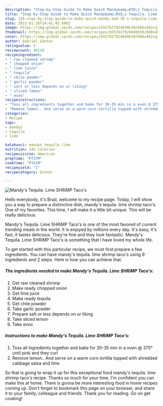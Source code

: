 ```yaml
---
description: "Step-by-Step Guide to Make Quick Mandy&amp;#39;s Tequila. Lime SHRiMP Taco&amp;#39;s"
title: "Step-by-Step Guide to Make Quick Mandy&amp;#39;s Tequila. Lime SHRiMP Taco&amp;#39;s"
slug: 126-step-by-step-guide-to-make-quick-mandy-and-39-s-tequila-lime-shrimp-taco-and-39-s
date: 2022-01-26T14:41:45.690Z
image: https://img-global.cpcdn.com/recipes/b557627924640b30/680x482cq70/mandys-tequila-lime-shrimp-tacos-recipe-main-photo.jpg
thumbnail: https://img-global.cpcdn.com/recipes/b557627924640b30/680x482cq70/mandys-tequila-lime-shrimp-tacos-recipe-main-photo.jpg
cover: https://img-global.cpcdn.com/recipes/b557627924640b30/680x482cq70/mandys-tequila-lime-shrimp-tacos-recipe-main-photo.jpg
author: Gabriel Santos
ratingvalue: 5
reviewcount: 46128
recipeingredient:
- " raw cleaned shrimp"
- " chopped onion"
- " lime juice"
- " tequila"
- " chile powder"
- " garlic powder"
- " salt or less depends on ur liking"
- " sliced lemon"
- " evoo"
recipeinstructions:
- "Toss all ingredients together and bake for 30-35 min in a oven @ 375° until pink and they curl"
- "Remove lemon.. And serve on a warm corn tortilla topped with shredded cabbage salsa and lime"
categories:
- Recipe
tags:
- mandys
- tequila
- lime

katakunci: mandys tequila lime 
nutrition: 145 calories
recipecuisine: American
preptime: "PT37M"
cooktime: "PT41M"
recipeyield: "1"
recipecategory: Dinner

---
```



![Mandy&#39;s Tequila. Lime SHRiMP Taco&#39;s](https://img-global.cpcdn.com/recipes/b557627924640b30/680x482cq70/mandys-tequila-lime-shrimp-tacos-recipe-main-photo.jpg)

Hello everybody, it's Brad, welcome to my recipe page. Today, I will show you a way to prepare a distinctive dish, mandy&#39;s tequila. lime shrimp taco&#39;s. One of my favorites. This time, I will make it a little bit unique. This will be really delicious.



Mandy&#39;s Tequila. Lime SHRiMP Taco&#39;s is one of the most favored of current trending meals in the world. It is enjoyed by millions every day. It's easy, it's fast, it tastes delicious. They're fine and they look fantastic. Mandy&#39;s Tequila. Lime SHRiMP Taco&#39;s is something that I have loved my whole life.


To get started with this particular recipe, we must first prepare a few ingredients. You can have mandy&#39;s tequila. lime shrimp taco&#39;s using 9 ingredients and 2 steps. Here is how you can achieve that.

<!--inarticleads1-->

##### The ingredients needed to make Mandy&#39;s Tequila. Lime SHRiMP Taco&#39;s:

1. Get  raw cleaned shrimp
1. Make ready  chopped onion
1. Get  lime juice
1. Make ready  tequila
1. Get  chile powder
1. Take  garlic powder
1. Prepare  salt or less depends on ur liking
1. Take  sliced lemon
1. Take  evoo




<!--inarticleads2-->

##### Instructions to make Mandy&#39;s Tequila. Lime SHRiMP Taco&#39;s:

1. Toss all ingredients together and bake for 30-35 min in a oven @ 375° until pink and they curl
1. Remove lemon.. And serve on a warm corn tortilla topped with shredded cabbage salsa and lime




So that is going to wrap it up for this exceptional food mandy&#39;s tequila. lime shrimp taco&#39;s recipe. Thanks so much for your time. I'm confident you can make this at home. There is gonna be more interesting food in home recipes coming up. Don't forget to bookmark this page on your browser, and share it to your family, colleague and friends. Thank you for reading. Go on get cooking!
